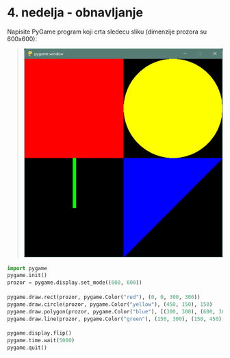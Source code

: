 # 4. nedelja - obnavljanje

Napisite PyGame program koji crta sledecu sliku (dimenzije prozora su 600x600):

> ![](ilustracije/obnavljanje.png)

```python
import pygame
pygame.init()
prozor = pygame.display.set_mode((600, 600))

pygame.draw.rect(prozor, pygame.Color("red"), (0, 0, 300, 300))
pygame.draw.circle(prozor, pygame.Color("yellow"), (450, 150), 150)
pygame.draw.polygon(prozor, pygame.Color("blue"), [(300, 300), (600, 300), (300, 600)])
pygame.draw.line(prozor, pygame.Color("green"), (150, 300), (150, 450), 10)

pygame.display.flip()
pygame.time.wait(5000)
pygame.quit()
```



